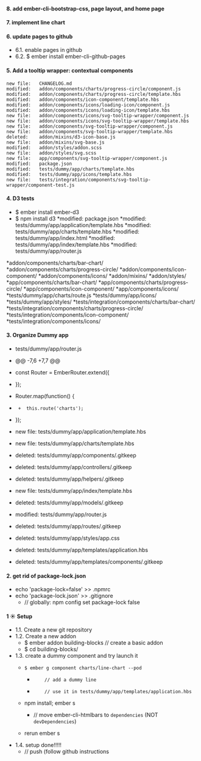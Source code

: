 #### 8. add ember-cli-bootstrap-css, page layout, and home page

#### 7. implement line chart

#### 6. update pages to github
  - 6.1. enable pages in github
  - 6.2. $ ember install ember-cli-github-pages

#### 5. Add a tooltip wrapper: contextual components
	new file:   CHANGELOG.md
	modified:   addon/components/charts/progress-circle/component.js
	modified:   addon/components/charts/progress-circle/template.hbs
	modified:   addon/components/icon-component/template.hbs
	modified:   addon/components/icons/loading-icon/component.js
	modified:   addon/components/icons/loading-icon/template.hbs
	new file:   addon/components/icons/svg-tooltip-wrapper/component.js
	new file:   addon/components/icons/svg-tooltip-wrapper/template.hbs
	new file:   addon/components/svg-tooltip-wrapper/component.js
	new file:   addon/components/svg-tooltip-wrapper/template.hbs
	deleted:    addon/mixins/d3-icon-base.js
	new file:   addon/mixins/svg-base.js
	modified:   addon/styles/addon.scss
	new file:   addon/styles/svg.scss
	new file:   app/components/svg-tooltip-wrapper/component.js
	modified:   package.json
	modified:   tests/dummy/app/charts/template.hbs
	modified:   tests/dummy/app/icons/template.hbs
	new file:   tests/integration/components/svg-tooltip-wrapper/component-test.js
#### 4. D3 tests
  - $ ember install ember-d3
  - $ npm install d3
*modified:   package.json
*modified:   tests/dummy/app/application/template.hbs
*modified:   tests/dummy/app/charts/template.hbs
*modified:   tests/dummy/app/index.html
*modified:   tests/dummy/app/index/template.hbs
*modified:   tests/dummy/app/router.js

*addon/components/charts/bar-chart/
*addon/components/charts/progress-circle/
*addon/components/icon-component/
*addon/components/icons/
*addon/mixins/
*addon/styles/
*app/components/charts/bar-chart/
*app/components/charts/progress-circle/
*app/components/icon-component/
*app/components/icons/
*tests/dummy/app/charts/route.js
*tests/dummy/app/icons/
*tests/dummy/app/styles/
*tests/integration/components/charts/bar-chart/
*tests/integration/components/charts/progress-circle/
*tests/integration/components/icon-component/
*tests/integration/components/icons/

#### 3. Organize Dummy app
*    tests/dummy/app/router.js
*    @@ -7,6 +7,7 @@
*    const Router = EmberRouter.extend({
*    });
*    Router.map(function() {
*      +  this.route('charts');
*    });

*	new file:   tests/dummy/app/application/template.hbs
*	new file:   tests/dummy/app/charts/template.hbs
*	deleted:    tests/dummy/app/components/.gitkeep
*	deleted:    tests/dummy/app/controllers/.gitkeep
*	deleted:    tests/dummy/app/helpers/.gitkeep
*	new file:   tests/dummy/app/index/template.hbs
*	deleted:    tests/dummy/app/models/.gitkeep
*	modified:   tests/dummy/app/router.js
*	deleted:    tests/dummy/app/routes/.gitkeep
*	deleted:    tests/dummy/app/styles/app.css
*	deleted:    tests/dummy/app/templates/application.hbs
*	deleted:    tests/dummy/app/templates/components/.gitkeep

#### 2. get rid of package-lock.json
  - echo 'package-lock=false' >> .npmrc
  - echo 'package-lock.json' >> .gitignore
    - // globally: npm config set package-lock false

#### 1 :sunny: Setup

  - 1.1. Create a new git repository
  - 1.2. Create a new addon
      -   $ ember addon building-blocks  // create a basic addon
      -    $ cd building-blocks/
  - 1.3. create a dummy component and try launch it
    -     $ ember g component charts/line-chart --pod
      -     	// add a dummy line
      -     	// use it in tests/dummy/app/templates/application.hbs
    - npm install; ember s
      - // move ember-cli-htmlbars to `dependencies` (NOT `devDependencies`)

    - rerun ember s
  - 1.4. setup done!!!!!
    - // push  (follow github instructions
